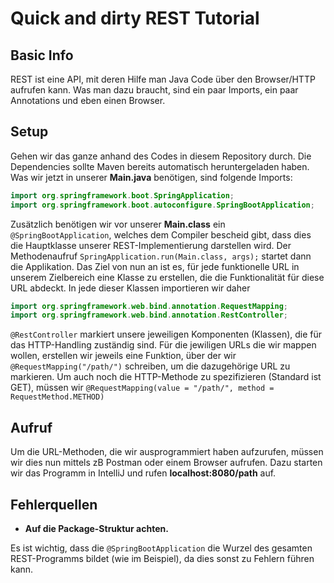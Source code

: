 # Quick and dirty REST Tutorial

## Basic Info

REST ist eine API, mit deren Hilfe man Java Code über den Browser/HTTP aufrufen kann. Was man dazu braucht, sind ein paar Imports, ein paar Annotations und eben einen Browser.

## Setup

Gehen wir das ganze anhand des Codes in diesem Repository durch. Die Dependencies sollte Maven bereits automatisch heruntergeladen haben. Was wir jetzt in unserer **Main.java** benötigen, sind folgende Imports:

```java
import org.springframework.boot.SpringApplication;
import org.springframework.boot.autoconfigure.SpringBootApplication;
```

Zusätzlich benötigen wir vor unserer **Main.class** ein `@SpringBootApplication`, welches dem Compiler bescheid gibt, dass dies die Hauptklasse unserer REST-Implementierung darstellen wird. Der Methodenaufruf `SpringApplication.run(Main.class, args);` startet dann die Applikation. Das Ziel von nun an ist es, für jede funktionelle URL in unserem Zielbereich eine Klasse zu erstellen, die die Funktionalität für diese URL abdeckt. In jede dieser Klassen importieren wir daher 

```java
import org.springframework.web.bind.annotation.RequestMapping;
import org.springframework.web.bind.annotation.RestController;
```

`@RestController` markiert unsere jeweiligen Komponenten (Klassen), die für das HTTP-Handling zuständig sind. Für die jewiligen URLs die wir mappen wollen, erstellen wir jeweils eine Funktion, über der wir `@RequestMapping("/path/")` schreiben, um die dazugehörige URL zu markieren. Um auch noch die HTTP-Methode zu spezifizieren (Standard ist GET), müssen wir `@RequestMapping(value = "/path/", method = RequestMethod.METHOD)`

## Aufruf

Um die URL-Methoden, die wir ausprogrammiert haben aufzurufen, müssen wir dies nun mittels zB Postman oder einem Browser aufrufen. Dazu starten wir das Programm in IntelliJ und rufen **localhost:8080/path** auf.

## Fehlerquellen

+ **Auf die Package-Struktur achten.**

Es ist wichtig, dass die `@SpringBootApplication` die Wurzel des gesamten REST-Programms bildet (wie im Beispiel), da dies sonst zu Fehlern führen kann.